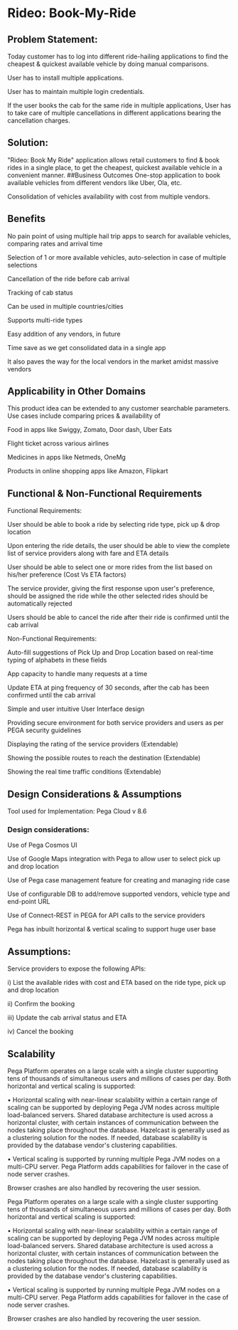 # Rideo: Book-My-Ride
## Problem Statement:

Today customer has to log into different ride-hailing applications to find the cheapest & quickest available vehicle by doing manual comparisons.

User has to install multiple applications.

User has to maintain multiple login credentials.

If the user books the cab for the same ride in multiple applications, User has to take care of multiple cancellations in different applications bearing the cancellation charges.

## Solution:

"Rideo: Book My Ride" application allows retail customers to find & book rides in a single place, to get the cheapest, quickest available vehicle in a convenient manner.
##Business Outcomes
One-stop application to book available vehicles from different vendors like Uber, Ola, etc.

Consolidation of vehicles availability with cost from multiple vendors.

## Benefits
No pain point of using multiple hail trip apps to search for available vehicles, comparing rates and arrival time

Selection of 1 or more available vehicles, auto-selection in case of multiple selections

Cancellation of the ride before cab arrival

Tracking of cab status

Can be used in multiple countries/cities

Supports multi-ride types

Easy addition of any vendors, in future

Time save as we get consolidated data in a single app

It also paves the way for the local vendors in the market amidst massive vendors

## Applicability in Other Domains
This product idea can be extended to any customer searchable parameters. Use cases include comparing prices & availability of

Food in apps like Swiggy, Zomato, Door dash, Uber Eats

Flight ticket across various airlines

Medicines in apps like Netmeds, OneMg

Products in online shopping apps like Amazon, Flipkart

## Functional & Non-Functional Requirements
Functional Requirements:

User should be able to book a ride by selecting ride type, pick up & drop location

Upon entering the ride details, the user should be able to view the complete list of service providers along with fare and ETA details

User should be able to select one or more rides from the list based on his/her preference (Cost Vs ETA factors)

The service provider, giving the first response upon user's preference, should be assigned the ride while the other selected rides should be automatically rejected

Users should be able to cancel the ride after their ride is confirmed until the cab arrival

Non-Functional Requirements:

Auto-fill suggestions of Pick Up and Drop Location based on real-time typing of alphabets in these fields

App capacity to handle many requests at a time

Update ETA at ping frequency of 30 seconds, after the cab has been confirmed until the cab arrival

Simple and user intuitive User Interface design

Providing secure environment for both service providers and users as per PEGA security guidelines

Displaying the rating of the service providers (Extendable)

Showing the possible routes to reach the destination (Extendable)

Showing the real time traffic conditions (Extendable)
## Design Considerations & Assumptions
Tool used for Implementation: Pega Cloud v 8.6

### Design considerations:

Use of Pega Cosmos UI

Use of Google Maps integration with Pega to allow user to select pick up and drop location

Use of Pega case management feature for creating and managing ride case

Use of configurable DB to add/remove supported vendors, vehicle type and end-point URL

Use of Connect-REST in PEGA for API calls to the service providers

Pega has inbuilt horizontal & vertical scaling to support huge user base

## Assumptions:

Service providers to expose the following APIs:

i) List the available rides with cost and ETA based on the ride type, pick up and drop location

ii) Confirm the booking

iii) Update the cab arrival status and ETA

iv) Cancel the booking
## Scalability
Pega Platform operates on a large scale with a single cluster supporting tens of thousands of simultaneous users and millions of cases per day. Both horizontal and vertical scaling is supported:

• Horizontal scaling with near-linear scalability within a certain range of scaling can be supported by deploying Pega JVM nodes across multiple load-balanced servers. Shared database architecture is used across a horizontal cluster, with certain instances of communication between the nodes taking place throughout the database. Hazelcast is generally used as a clustering solution for the nodes. If needed, database scalability is provided by the database vendor's clustering capabilities.

• Vertical scaling is supported by running multiple Pega JVM nodes on a multi-CPU server. Pega Platform adds capabilities for failover in the case of node server crashes.

Browser crashes are also handled by recovering the user session.

Pega Platform operates on a large scale with a single cluster supporting tens of thousands of simultaneous users and millions of cases per day. Both horizontal and vertical scaling is supported:

• Horizontal scaling with near-linear scalability within a certain range of scaling can be supported by deploying Pega JVM nodes across multiple load-balanced servers. Shared database architecture is used across a horizontal cluster, with certain instances of communication between the nodes taking place throughout the database. Hazelcast is generally used as a clustering solution for the nodes. If needed, database scalability is provided by the database vendor's clustering capabilities.

• Vertical scaling is supported by running multiple Pega JVM nodes on a multi-CPU server. Pega Platform adds capabilities for failover in the case of node server crashes.

Browser crashes are also handled by recovering the user session.
